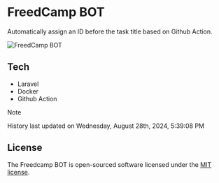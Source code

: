 # FreedCamp BOT

Automatically assign an ID before the task title based on Github Action.

![FreedCamp BOT](https://repository-images.githubusercontent.com/737932867/7d34798b-2680-471c-b089-a78a718d3d6a)

## Tech

- Laravel
- Docker
- Github Action

> [!NOTE]  
> History last updated on Wednesday, August 28th, 2024, 5:39:08 PM

## License

The Freedcamp BOT is open-sourced software licensed under the [MIT license](https://opensource.org/licenses/MIT).
